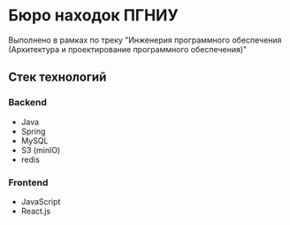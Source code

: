 # Бюро находок ПГНИУ

Выполнено в рамках по треку "Инженерия программного обеспечения (Архитектура и проектирование программного обеспечения)"

## Стек технологий

### Backend

- Java
- Spring
- MySQL
- S3 (minIO)
- redis

### Frontend

- JavaScript
- React.js
